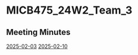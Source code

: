# MICB475_24W2_Team_3

## Meeting Minutes ##
[2025-02-03](meeting-minutes/02-03.md)
[2025-02-10](meeting-minutes/02-10.md)
